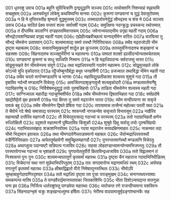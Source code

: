001  धृतराष्ट्र उवाच
001a बहूनि सुविचित्राणि द्वन्द्वयुद्धानि सञ्जय
001c त्वयोक्तानि निशम्याहं स्पृहयामि सचक्षुषाम्
002a आश्चर्यभूतं लोकेषु कथयिष्यन्ति मानवाः
002c कुरूणां पाण्डवानां च युद्धं देवासुरोपमम्
003a न हि मे तृप्तिरस्तीह शृण्वतो युद्धमुत्तमम्
003c तस्मादार्तायनेर्युद्धं सौभद्रस्य च शंस मे
004  सञ्जय उवाच
004a सादितं प्रेक्ष्य यन्तारं शल्यः सर्वायषीं गदाम्
004c समुत्क्षिप्य नदन्क्रुद्धः प्रचस्कन्द रथोत्तमात्
005a तं दीप्तमिव कालाग्निं दण्डहस्तमिवान्तकम्
005c जवेनाभ्यपतद्भीमः प्रगृह्य महतीं गदाम्
006a सौभद्रोऽप्यशनिप्रख्यां प्रगृह्य महतीं गदाम्
006c एह्येहीत्यब्रवीच्छल्यं यत्नाद्भीमेन वारितः
007a वारयित्वा तु सौभद्रं भीमसेनः प्रतापवान्
007c शल्यमासाद्य समरे तस्थौ गिरिरिवाचलः
008a तथैव मद्रराजोऽपि भीमं दृष्ट्वा महाबलम्
008c ससाराभिमुखस्तूर्णं शार्दूल इव कुञ्जरम्
009a ततस्तूर्यनिनादाश्च शङ्खानां च सहस्रशः
009c सिंहनादाश्च सञ्जज्ञुर्भेरीणां च महास्वनाः
010a पश्यतां शतशो ह्यासीदन्योन्यसमचेतसाम्
010c पाण्डवानां कुरूणां च साधु साध्विति निस्वनः
011a न हि मद्राधिपादन्यः सर्वराजसु भारत
011c सोढुमुत्सहते वेगं भीमसेनस्य संयुगे
012a तथा मद्राधिपस्यापि गदावेगं महात्मनः
012c सोढुमुत्सहते लोके कोऽन्यो युधि वृकोदरात्
013a पट्टैर्जाम्बूनदैर्बद्धा बभूव जनहर्षिणी
013c प्रजज्वाल तथाविद्धा भीमेन महती गदा
014a तथैव चरतो मार्गान्मण्डलानि च भागशः
014c महाविद्युत्प्रतीकाशा शल्यस्य शुशुभे गदा
015a तौ वृषाविव नर्दन्तौ मण्डलानि विचेरतुः
015c आवर्जितगदाशृङ्गावुभौ शल्यवृकोदरौ
016a मण्डलावर्तमार्गेषु गदाविहरणेषु च
016c निर्विशेषमभूद्युद्धं तयोः पुरुषसिंहयोः
017a ताडिता भीमसेनेन शल्यस्य महती गदा
017c साग्निज्वाला महारौद्रा गदाचूर्णमशीर्यत
018a तथैव भीमसेनस्य द्विषताभिहता गदा
018c वर्षाप्रदोषे खद्योतैर्वृतो वृक्ष इवाबभौ
019a गदा क्षिप्ता तु समरे मद्रराजेन भारत
019c व्योम सन्दीपयाना सा ससृजे पावकं बहु
020a तथैव भीमसेनेन द्विषते प्रेषिता गदा
020c तापयामास तत्सैन्यं महोल्का पतती यथा
021a ते चैवोभे गदे श्रेष्ठे समासाद्य परस्परम्
021c श्वसन्त्यौ नागकन्येव ससृजाते विभावसुम्
022a नखैरिव महाव्याघ्रौ दन्तैरिव महागजौ
022c तौ विचेरतुरासाद्य गदाभ्यां च परस्परम्
023a ततो गदाग्राभिहतौ क्षणेन रुधिरोक्षितौ
023c ददृशाते महात्मानौ पुष्पिताविव किंशुकौ
024a शुश्रुवे दिक्षु सर्वासु तयोः पुरुषसिंहयोः
024c गदाभिघातसंह्रादः शक्राशनिरवोपमः
025a गदया मद्रराजेन सव्यदक्षिणमाहतः
025c नाकम्पत तदा भीमो भिद्यमान इवाचलः
026a तथा भीमगदावेगैस्ताड्यमानो महाबलः
026c धैर्यान्मद्राधिपस्तस्थौ वज्रैर्गिरिरिवाहतः
027a आपेततुर्महावेगौ समुच्छ्रितमहागदौ
027c पुनरन्तरमार्गस्थौ मण्डलानि विचेरतुः
028a अथाप्लुत्य पदान्यष्टौ सन्निपत्य गजाविव
028c सहसा लोहदण्डाभ्यामन्योन्यमभिजघ्नतुः
029a तौ परस्परवेगाच्च गदाभ्यां च भृशाहतौ
029c युगपत्पेततुर्वीरौ क्षिताविन्द्रध्वजाविव
030a ततो विह्वलमानं तं निःश्वसन्तं पुनः पुनः
030c शल्यमभ्यपतत्तूर्णं कृतवर्मा महारथः
031a दृष्ट्वा चैनं महाराज गदयाभिनिपीडितम्
031c विचेष्टन्तं यथा नागं मूर्छयाभिपरिप्लुतम्
032a ततः सगदमारोप्य मद्राणामधिपं रथम्
032c अपोवाह रणात्तूर्णं कृतवर्मा महारथः
033a क्षीबवद्विह्वलो वीरो निमेषात्पुनरुत्थितः
033c भीमोऽपि सुमहाबाहुर्गदापाणिरदृश्यत
034a ततो मद्राधिपं दृष्ट्वा तव पुत्राः पराङ्मुखम्
034c सनागरथपत्त्यश्वाः समकम्पन्त मारिष
035a ते पाण्डवैरर्द्यमानास्तावका जितकाशिभिः
035c भीता दिशोऽन्वपद्यन्त वातनुन्ना घना इव
036a निर्जित्य धार्तराष्ट्रांस्तु पाण्डवेया महारथाः
036c व्यरोचन्त रणे राजन्दीप्यमाना यशस्विनः
037a सिंहनादान्भृशं चक्रुः शङ्खान्दध्मुश्च हर्षिताः
037c भेरीश्च वादयामासुर्मृदङ्गांश्चानकैः सह

